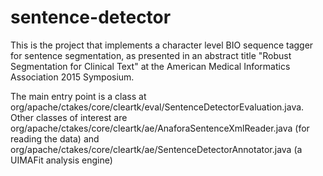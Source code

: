 # sentence-detector

This is the project that implements a character level BIO sequence tagger for sentence segmentation, as presented in an abstract title "Robust Segmentation for Clinical Text" at 
the American Medical Informatics Association 2015 Symposium.

The main entry point is a class at org/apache/ctakes/core/cleartk/eval/SentenceDetectorEvaluation.java. Other classes of interest are org/apache/ctakes/core/cleartk/ae/AnaforaSentenceXmlReader.java (for reading the data) and org/apache/ctakes/core/cleartk/ae/SentenceDetectorAnnotator.java (a UIMAFit analysis engine)
